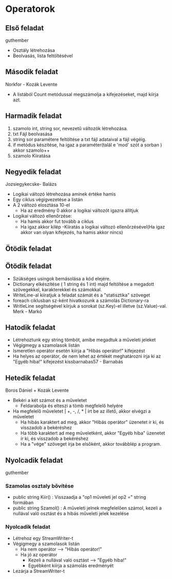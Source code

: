 # Operatorok
## Első feladat
guthember
  - Osztály létrehozása
  - Beolvasás, lista feltöltésével
## Második feladat
Norkfor - Kozák Levente
- A listából Count metódussal megszámolja a kifejezéseket, majd kiírja azt.
## Harmadik feladat
1. szamolo int, string sor, nevezetű változók létrehozása.
2. txt Fájl beolvasása
3. string sor paramétere feltöltése a txt fájl adataival a fájl végéig.
4.  if metódus készítése, ha igaz a paraméter(talál e 'mod' szót a sorban ) akkor szamolo++
5. szamolo Kiiratása 
## Negyedik feladat
Jozsiegykecske- Balázs
- Logikai változó létrehozása aminek értéke hamis
- Egy ciklus végigvezetése a listán
- A 2 változó elosztása 10-el
  - Ha az eredmény 0 akkor a logikai változót igazra állítjuk
- Logikai változó ellenőrzése:
  - Ha hamis akkor fut tovább a ciklus
  - Ha igaz akkor kilép 
-Kiiratás a logikai változó ellenőrzésével(Ha igaz akkor van olyan kifejezés, ha hamis akkor nincs)
## Ötödik feladat
## Ötödik feladat
- Szükséges usingok bemásolása a kód elejére.
- Dictionary elkészítése ( 1 string és 1 int) majd feltöltése a megadott szövegekkel, karakterekkel és számokkal.
- WriteLine-al kiiratjuk a feladat számát és a "statisztika" szöveget
- foreach ciklusban sz-ként hivatkozunk a számolás Dictionary-ra
- WritleLine segítségével kiirjuk a sorokat (sz.Key)-el illetve (sz.Value)-val.
Merk - Markó
## Hatodik feladat
- Létrehoztunk egy string tömböt, amibe megadtuk a műveleti jeleket
- Végigmegy a szamolasok listán 
- Ismeretlen operátor esetén kiírja a "Hibás operátor!" kifejezést
- Ha helyes az operátor, de nem lehet az értékét meghatározni írja ki az "Egyéb hiba!" kifejezést 
kissbarnabas57 - Barnabás
## Hetedik feladat
Boros Dániel + Kozák Levente
- Bekéri a két számot és a műveletet
  - Feldarabolja és elteszi a tömb megfelelő helyére
- Ha megfelelő műveletet | +, -, /, * | írt be az illető, akkor elvégzi a műveletet
  - Ha hibás karaktert ad meg, akkor "Hibás operátor" üzenetet ír ki, és visszadob a bekéréshez
  - Ha több karaktert ad meg műveletként, akkor "Egyéb hiba" üzenetet ír ki, és visszadob a bekéréshez
  - Ha a "vége" szöveget írja be elsőként, akkor továbblép a program.
## Nyolcadik feladat
guthember
### Szamolas osztaly bővítése
  - public string Kiir() : Visszaadja a "op1 műveleti jel op2 =" string formában
  - public string Szamol() : A műveleti jelnek megfelelően számol, kezeli a nullával való osztást és a hibás műveleti jelek kezelése
### Nyolcadik feladat
  - Létrehoz egy StreamWriter-t
  - Végigmegy a szamolasok listán
    - Ha nem operátor --> "Hibás operátor!" 
    - Ha jó az operátor
      - Kezeli a nullával való osztást --> "Egyéb hiba!"
      - Egyébként kiírja a számolás eredményét
  - Lezárja a StreamWriter-t
  
